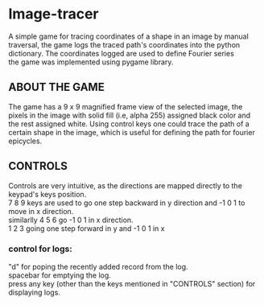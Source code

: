 # Image-tracer
A simple game for tracing coordinates of a shape in an image by manual traversal, the game logs the traced path's coordinates into the python dictionary. The coordinates logged are used to define Fourier series<br />
the game was implemented using pygame library.

## ABOUT THE GAME
The game has a 9 x 9 magnified frame view of the selected image, the pixels in the image with solid fill (i.e, alpha 255) assigned black color and the rest assigned white.
Using control keys one could trace the path of a certain shape in the image, which is useful for defining the path for fourier epicycles.

## CONTROLS
Controls are very intuitive, as the directions are mapped directly to the keypad's keys position.<br/>
7 8 9 keys are used to go one step backward in y direction and -1 0 1 to move in x direction.<br/>
similarlly 4 5 6 go -1 0 1 in x direction. <br/>
1 2 3 going one step forward in y and -1 0 1 in x

### control for logs:
"d" for poping the recently added record from the log.<br/>
spacebar for emptying the log.<br/>
press any key (other than the keys mentioned in "CONTROLS" section) for displaying logs.<br/>

